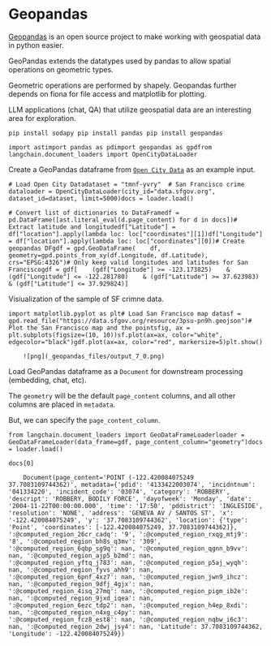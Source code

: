 Geopandas
=========

[Geopandas](https://geopandas.org/en/stable/index.html) is an open source project to make working with geospatial data in python easier.

GeoPandas extends the datatypes used by pandas to allow spatial operations on geometric types.

Geometric operations are performed by shapely. Geopandas further depends on fiona for file access and matplotlib for plotting.

LLM applications (chat, QA) that utilize geospatial data are an interesting area for exploration.

    pip install sodapy pip install pandas pip install geopandas

    import astimport pandas as pdimport geopandas as gpdfrom langchain.document_loaders import OpenCityDataLoader

Create a GeoPandas dataframe from [`Open City Data`](https://python.langchain.com/docs/modules/data_connection/document_loaders/integrations/open_city_data) as an example input.

    # Load Open City Datadataset = "tmnf-yvry"  # San Francisco crime dataloader = OpenCityDataLoader(city_id="data.sfgov.org", dataset_id=dataset, limit=5000)docs = loader.load()

    # Convert list of dictionaries to DataFramedf = pd.DataFrame([ast.literal_eval(d.page_content) for d in docs])# Extract latitude and longitudedf["Latitude"] = df["location"].apply(lambda loc: loc["coordinates"][1])df["Longitude"] = df["location"].apply(lambda loc: loc["coordinates"][0])# Create geopandas DFgdf = gpd.GeoDataFrame(    df, geometry=gpd.points_from_xy(df.Longitude, df.Latitude), crs="EPSG:4326")# Only keep valid longitudes and latitudes for San Franciscogdf = gdf[    (gdf["Longitude"] >= -123.173825)    & (gdf["Longitude"] <= -122.281780)    & (gdf["Latitude"] >= 37.623983)    & (gdf["Latitude"] <= 37.929824)]

Visiualization of the sample of SF crimne data.

    import matplotlib.pyplot as plt# Load San Francisco map datasf = gpd.read_file("https://data.sfgov.org/resource/3psu-pn9h.geojson")# Plot the San Francisco map and the pointsfig, ax = plt.subplots(figsize=(10, 10))sf.plot(ax=ax, color="white", edgecolor="black")gdf.plot(ax=ax, color="red", markersize=5)plt.show()

        ![png](_geopandas_files/output_7_0.png)    

Load GeoPandas dataframe as a `Document` for downstream processing (embedding, chat, etc).

The `geometry` will be the default `page_content` columns, and all other columns are placed in `metadata`.

But, we can specify the `page_content_column`.

    from langchain.document_loaders import GeoDataFrameLoaderloader = GeoDataFrameLoader(data_frame=gdf, page_content_column="geometry")docs = loader.load()

    docs[0]

        Document(page_content='POINT (-122.420084075249 37.7083109744362)', metadata={'pdid': '4133422003074', 'incidntnum': '041334220', 'incident_code': '03074', 'category': 'ROBBERY', 'descript': 'ROBBERY, BODILY FORCE', 'dayofweek': 'Monday', 'date': '2004-11-22T00:00:00.000', 'time': '17:50', 'pddistrict': 'INGLESIDE', 'resolution': 'NONE', 'address': 'GENEVA AV / SANTOS ST', 'x': '-122.420084075249', 'y': '37.7083109744362', 'location': {'type': 'Point', 'coordinates': [-122.420084075249, 37.7083109744362]}, ':@computed_region_26cr_cadq': '9', ':@computed_region_rxqg_mtj9': '8', ':@computed_region_bh8s_q3mv': '309', ':@computed_region_6qbp_sg9q': nan, ':@computed_region_qgnn_b9vv': nan, ':@computed_region_ajp5_b2md': nan, ':@computed_region_yftq_j783': nan, ':@computed_region_p5aj_wyqh': nan, ':@computed_region_fyvs_ahh9': nan, ':@computed_region_6pnf_4xz7': nan, ':@computed_region_jwn9_ihcz': nan, ':@computed_region_9dfj_4gjx': nan, ':@computed_region_4isq_27mq': nan, ':@computed_region_pigm_ib2e': nan, ':@computed_region_9jxd_iqea': nan, ':@computed_region_6ezc_tdp2': nan, ':@computed_region_h4ep_8xdi': nan, ':@computed_region_n4xg_c4py': nan, ':@computed_region_fcz8_est8': nan, ':@computed_region_nqbw_i6c3': nan, ':@computed_region_2dwj_jsy4': nan, 'Latitude': 37.7083109744362, 'Longitude': -122.420084075249})